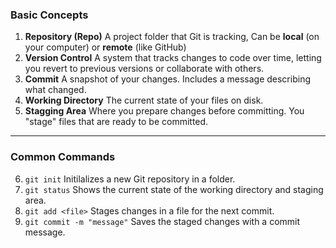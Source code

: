 ### **Basic Concepts**

1.  **Repository (Repo)**
    A project folder that Git is tracking, Can be
    **local** (on your computer) or **remote** (like
    GitHub)
2.  **Version Control**
    A system that tracks changes to code
    over time, letting you revert to
    previous versions or collaborate with
    others.
3.  **Commit**
    A snapshot of your changes. Includes a
    message describing what changed.
4.  **Working Directory**
    The current state of your files on
    disk.
5.  **Stagging Area**
    Where you prepare changes before
    committing. You "stage" files that are
    ready to be committed.

---

### **Common Commands**

6.  `git init`
    Initilalizes a new Git repository in a
    folder.
7.  `git status`
    Shows the current state of the working
    directory and staging area.
8.  `git add <file>`
    Stages changes in a file for the next
    commit.
9.  `git commit -m "message"`
    Saves the staged changes with a commit
    message.
